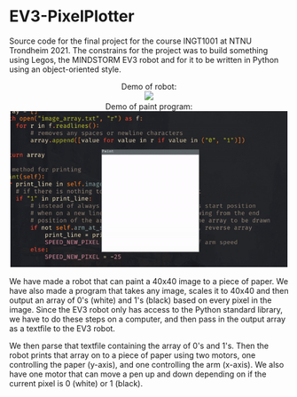# EV3-PixelPlotter

Source code for the final project for the course INGT1001 at NTNU Trondheim 2021.
The constrains for the project was to build something using Legos, the MINDSTORM EV3 robot and for it to be written in Python using an object-oriented style.

<div align="center">
  Demo of robot:
</div>
<div align="center">
  <img src="https://github.com/LytixDev/EV3-PixelPlotter/blob/main/example-pp.gif" width="500">
</div>
<div align="center">
  Demo of paint program:
</div>
<div align="center">
  <img src="https://github.com/LytixDev/EV3-PixelPlotter/blob/main/paint.gif" width="500">
</div>

We have made a robot that can paint a 40x40 image to a piece of paper. We have also made a program that takes any image, scales it to 40x40 and then output an array of 0's (white) and 1's (black) based on every pixel in the image. Since the EV3 robot only has access to the Python standard library, we have to do these steps on a computer, and then pass in the output array as a textfile to the EV3 robot.

We then parse that textfile containing the array of 0's and 1's. Then the robot prints that array on to a piece of paper using two motors, one controlling the paper (y-axis), and one controlling the arm (x-axis). We also have one motor that can move a pen up and down depending on if the current pixel is 0 (white) or 1 (black).
